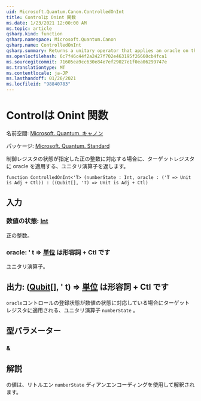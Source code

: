 ```yaml
---
uid: Microsoft.Quantum.Canon.ControlledOnInt
title: Controlは Onint 関数
ms.date: 1/23/2021 12:00:00 AM
ms.topic: article
qsharp.kind: function
qsharp.namespace: Microsoft.Quantum.Canon
qsharp.name: ControlledOnInt
qsharp.summary: Returns a unitary operator that applies an oracle on the target register if the control register state corresponds to a specified positive integer.
ms.openlocfilehash: 6c7f46c44f2a2427f702e463195f26660cb4fca1
ms.sourcegitcommit: 71605ea9cc630e84e7ef29027e1f0ea06299747e
ms.translationtype: MT
ms.contentlocale: ja-JP
ms.lasthandoff: 01/26/2021
ms.locfileid: "98840783"
---
```

# <a name="controlledonint-function"></a>Controlは Onint 関数

名前空間: [Microsoft. Quantum. キャノン](xref:Microsoft.Quantum.Canon)

パッケージ: [Microsoft. Quantum. Standard](https://nuget.org/packages/Microsoft.Quantum.Standard)


制御レジスタの状態が指定した正の整数に対応する場合に、ターゲットレジスタに oracle を適用する、ユニタリ演算子を返します。

```qsharp
function ControlledOnInt<'T> (numberState : Int, oracle : ('T => Unit is Adj + Ctl)) : ((Qubit[], 'T) => Unit is Adj + Ctl)
```


## <a name="input"></a>入力

### <a name="numberstate--int"></a>数値の状態: [Int](xref:microsoft.quantum.lang-ref.int)

正の整数。


### <a name="oracle--t--unit--is-adj--ctl"></a>oracle: ' t => [単位](xref:microsoft.quantum.lang-ref.unit)  は形容詞 + Ctl です

ユニタリ演算子。



## <a name="output--qubitt--unit--is-adj--ctl"></a>出力: ([Qubit](xref:microsoft.quantum.lang-ref.qubit)[], ' t) => [単位](xref:microsoft.quantum.lang-ref.unit)  は形容詞 + Ctl です

`oracle`コントロールの登録状態が数値の状態に対応している場合にターゲットレジスタに適用される、ユニタリ演算子 `numberState` 。

## <a name="type-parameters"></a>型パラメーター

### <a name="t"></a>&



## <a name="remarks"></a>解説

の値は、リトルエン `numberState` ディアンエンコーディングを使用して解釈されます。